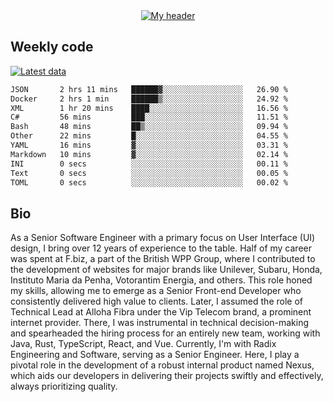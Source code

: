 <div align="center">
  <a href="https://skvggor.dev">
    <img src="https://github.com/skvggor/skvggor/assets/958723/d0c9aa9c-0c21-4219-acff-3d4f36f94691" alt="My header" />
  </a>
</div>


## Weekly code

[![Latest data](https://github.com/skvggor/skvggor/actions/workflows/main.yml/badge.svg)](https://github.com/skvggor/skvggor/actions/workflows/main.yml)

<!--START_SECTION:waka-->

```txt
JSON       2 hrs 11 mins   ██████▓░░░░░░░░░░░░░░░░░░   26.90 %
Docker     2 hrs 1 min     ██████▒░░░░░░░░░░░░░░░░░░   24.92 %
XML        1 hr 20 mins    ████░░░░░░░░░░░░░░░░░░░░░   16.56 %
C#         56 mins         ███░░░░░░░░░░░░░░░░░░░░░░   11.51 %
Bash       48 mins         ██▒░░░░░░░░░░░░░░░░░░░░░░   09.94 %
Other      22 mins         █░░░░░░░░░░░░░░░░░░░░░░░░   04.55 %
YAML       16 mins         ▓░░░░░░░░░░░░░░░░░░░░░░░░   03.31 %
Markdown   10 mins         ▓░░░░░░░░░░░░░░░░░░░░░░░░   02.14 %
INI        0 secs          ░░░░░░░░░░░░░░░░░░░░░░░░░   00.11 %
Text       0 secs          ░░░░░░░░░░░░░░░░░░░░░░░░░   00.05 %
TOML       0 secs          ░░░░░░░░░░░░░░░░░░░░░░░░░   00.02 %
```

<!--END_SECTION:waka-->

## Bio

<p>As a Senior Software Engineer with a primary focus on User Interface (UI) design, I bring over 12 years of experience to the table. Half of my career was spent at F.biz, a part of the British WPP Group, where I contributed to the development of websites for major brands like Unilever, Subaru, Honda, Instituto Maria da Penha, Votorantim Energia, and others. This role honed my skills, allowing me to emerge as a Senior Front-end Developer who consistently delivered high value to clients. Later, I assumed the role of Technical Lead at Alloha Fibra under the Vip Telecom brand, a prominent internet provider. There, I was instrumental in technical decision-making and spearheaded the hiring process for an entirely new team, working with Java, Rust, TypeScript, React, and Vue. Currently, I'm with Radix Engineering and Software, serving as a Senior Engineer. Here, I play a pivotal role in the development of a robust internal product named Nexus, which aids our developers in delivering their projects swiftly and effectively, always prioritizing quality.</p>

<!-- </details> -->

<!-- <div align="center">
  <h2>🤖 Recent Code Activity</h2>
  <img width="500" src="https://github-readme-stats.vercel.app/api/wakatime?username=skvggor&hide_title=true&layout=compact&theme=transparent" alt="Wakatime Stats" />
</div>

<br>

<div align="center">
  <h2>📈 GitHub Stats</h2>
  <img width="500" src="https://github-readme-stats.vercel.app/api?username=skvggor&show_icons=true&theme=transparent&hide_title=true&count_private=true" alt="GitHub Stats" />
</div>
 -->
